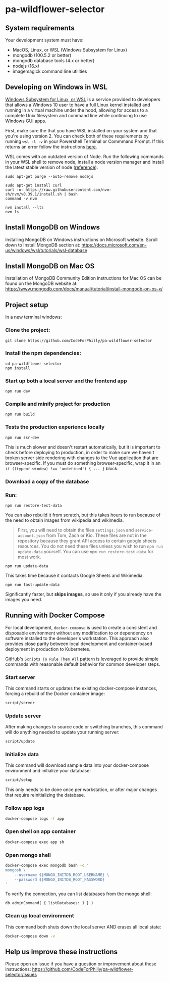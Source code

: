 # pa-wildflower-selector

## System requirements

Your development system must have:

* MacOS, Linux, or WSL (Windows Subsystem for Linux)
* mongodb (100.5.2 or better)
* mongodb database tools (4.x or better)
* nodejs (16.x)
* imagemagick command line utilities
  

## Developing on Windows in WSL 

[Windows Subsystem for Linux, or WSL](https://en.wikipedia.org/wiki/Windows_Subsystem_for_Linux) is a service provided to developers that allows a Windows 10 user to have a full Linux kernel installed and running in a virtual machine under the hood, allowing for access to a complete Unix filesystem and command line while continuing to use Windows GUI apps.

First, make sure the that you have WSL installed on your system and that you're using version 2. 
You can check both of these requirements by running ```wsl -l -v``` in your Powershell Terminal or Commmand Prompt. If this returns an error follow the instructions [here](https://docs.microsoft.com/en-us/windows/wsl/install). 

WSL comes with an outdated version of Node. Run the following commands in your WSL shell to remove node, install a node version manager and install the latest stable version of node ([reference](https://docs.microsoft.com/en-us/windows/dev-environment/javascript/nodejs-on-wsl)). 

```
sudo apt-get purge --auto-remove nodejs

sudo apt-get install curl
curl -o- https://raw.githubusercontent.com/nvm-sh/nvm/v0.39.1/install.sh | bash
command -v nvm

nvm install --lts
nvm ls
```



## Install MongoDB on Windows

Installing MongoDB on Windows instructions on Microsoft website. Scroll down to Install MongoDB section at: https://docs.microsoft.com/en-us/windows/wsl/tutorials/wsl-database

## Install MongoDB on Mac OS

Installation of MongoDB Community Edition instructions for Mac OS can be found on the MongoDB website at: https://www.mongodb.com/docs/manual/tutorial/install-mongodb-on-os-x/

## Project setup

In a new terminal windows:

###  Clone the project:

```
git clone https://github.com/CodeForPhilly/pa-wildflower-selector
```

### Install the npm dependencies:

```
cd pa-wildflower-selector
npm install
```

### Start up both a local server and the frontend app

```
npm run dev
```

### Compile and minify project for production

```
npm run build
```

### Tests the production experience locally

```
npm run ssr-dev
```

This is much slower and doesn't restart automatically, but it is important to check before deploying to production, in order to make sure we haven't broken server side rendering with changes to the Vue application that are browser-specific. If you must do something browser-specific, wrap it in an `if ((typeof window) !== 'undefined') { ... }` block.



### Download a copy of the database

### Run:

```
npm run restore-test-data
```

You can also rebuild it from scratch, but this takes hours to run because of the need to obtain images from wikipedia and wikimedia.

> First, you will need to obtain the files `settings.json` and `service-account.json` from Tom, Zach or Kio. These files are not in the repository because they grant API access to certain google sheets resources. You do not need these files unless you wish to run `npm run update-data` yourself. You can use `npm run restore-test-data` for most work.

```
npm run update-data
```

This takes time because it contacts Google Sheets and Wikimedia.

```
npm run fast-update-data
```

Significantly faster, but **skips images**, so use it only if you already have the images you need.



## Running with Docker Compose

For local development, `docker-compose` is used to create a consistent and disposable environment without any modification to or dependency on software installed to the developer's workstation. This approach also provides close parity between local development and container-based deployment in production to Kubernetes.

[GitHub's  `Scripts To Rule Them All` pattern](https://github.com/github/scripts-to-rule-them-all) is leveraged to provide simple commands with reasonable default behavior for common developer steps.

### Start server

This command starts or updates the existing docker-compose instances, forcing a rebuild of the Docker container image:

```bash
script/server
```

### Update server

After making changes to source code or switching branches, this command will do anything needed to update your running server:

```bash
script/update
```

### Initialize data

This command will download sample data into your docker-compose environment and initialize your database:

```bash
script/setup
```

This only needs to be done once per workstation, or after major changes that require reinitializing the database.

### Follow app logs

```bash
docker-compose logs -f app
```

### Open shell on app container

```bash
docker-compose exec app sh
```

### Open mongo shell

```bash
docker-compose exec mongodb bash -c '
mongosh \
    --username ${MONGO_INITDB_ROOT_USERNAME} \
    --password ${MONGO_INITDB_ROOT_PASSWORD}
'
```

To verify the connection, you can list databases from the mongo shell:

```mongosh
db.adminCommand( { listDatabases: 1 } )
```

### Clean up local environment

This command both shuts down the local server AND erases all local state:

```bash
docker-compose down -v
```



## Help us improve these instructions

Please open an issue if you have a question or improvement about these instructions: https://github.com/CodeForPhilly/pa-wildflower-selector/issues
